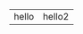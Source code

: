 <html>
  <body>
    <table>
      <tr>
        <td>hello</td>
        <td>hello2</td>
      </tr>
    </table>
  </body>
</html>
